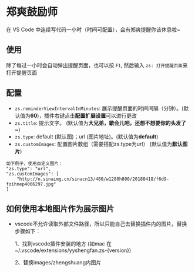 # 郑爽鼓励师

在 VS Code 中连续写代码一小时（时间可配置），会有郑爽提醒你该休息啦~

## 使用

除了每过一小时会自动弹出提醒页面，也可以按 `F1`, 然后输入 `zs: 打开提醒页面`来打开提醒页面


## 配置

* `zs.reminderViewIntervalInMinutes`: 展示提醒页面的时间间隔（分钟）。(默认值为**60**)，插件右键点击**配置扩展设置**可以进行更改
* `zs.title`: 提示文字。 (默认值为**大兄弟，歇会儿吧，还想不想要你的头发了~**)
* `zs.type`: default (默认图)；url (图片地址)。(默认值为**default**)
* `zs.customImages`: 配置图片数组（需要搭配zs.type为url） (默认值为**默认图片**)

```
如下例子，使用自定义图片：
"zs.type": "url",
"zs.customImages": [
    "http://n.sinaimg.cn/sinacn13/480/w1280h800/20180418/f6d9-fzihnep4066297.jpg"
]
```
## 如何使用本地图片作为展示图片

* vscode不允许读取外部文件路径，所以只能自己去替换插件内的图片。替换步骤如下：
  
  1、找到vscode插件安装的地方 (如mac 在~/.vscode/extensions/yyshengfan.zs-{version})
  
  2、替换images/zhengshuang内图片
